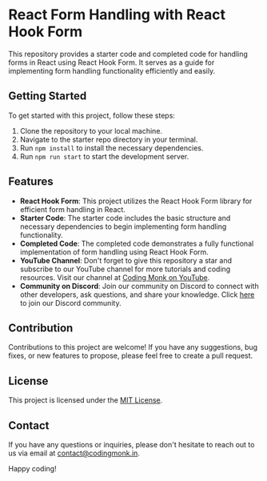 # React Form Handling with React Hook Form

This repository provides a starter code and completed code for handling forms in React using React Hook Form. It serves as a guide for implementing form handling functionality efficiently and easily.

## Getting Started

To get started with this project, follow these steps:

1. Clone the repository to your local machine.
2. Navigate to the starter repo directory in your terminal.
3. Run `npm install` to install the necessary dependencies.
4. Run `npm run start` to start the development server.

## Features

- **React Hook Form**: This project utilizes the React Hook Form library for efficient form handling in React.
- **Starter Code**: The starter code includes the basic structure and necessary dependencies to begin implementing form handling functionality.
- **Completed Code**: The completed code demonstrates a fully functional implementation of form handling using React Hook Form.
- **YouTube Channel**: Don't forget to give this repository a star and subscribe to our YouTube channel for more tutorials and coding resources. Visit our channel at [Coding Monk on YouTube](https://www.youtube.com/@coding-monk).
- **Community on Discord**: Join our community on Discord to connect with other developers, ask questions, and share your knowledge. Click [here](https://discord.gg/5wuHEKfE3r) to join our Discord community.

## Contribution

Contributions to this project are welcome! If you have any suggestions, bug fixes, or new features to propose, please feel free to create a pull request.

## License

This project is licensed under the [MIT License](LICENSE).

## Contact

If you have any questions or inquiries, please don't hesitate to reach out to us via email at [contact@codingmonk.in](mailto:contact@codingmonk.in).

Happy coding!

